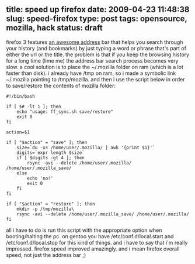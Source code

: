 title: speed up firefox
date: 2009-04-23 11:48:38
slug: speed-firefox
type: post
tags: opensource, mozilla, hack
status: draft
---

firefox 3 features [an awesome address](http://support.mozilla.com/en-US/kb/Smart+Location+Bar) bar that helps you search through your history (and bookmarks) by just typing a word or phrase that's part of either the url or the title. the problem is that if you keep the browsing history for a long time (lime me) the address bar search process becomes very slow. a cool solution is to place the ~/.mozilla folder on ram (which is a lot faster than disk). i already have /tmp on ram, so i made a symbolic link ~/.mozilla pointing to /tmp/mozilla. and then i use the script below in order to save/restore the contents of mozilla folder:

    #!/bin/bash

    if [ $# -lt 1 ]; then
        echo "usage: ff_sync.sh save/restore"
        exit 0
    fi

    action=$1

    if [ "$action" = "save" ]; then
        size=`du -xs /home/user/.mozilla/ | awk '{print $1}'`
        digits=`expr length $size`
        if [ $digits -gt 4 ]; then
            rsync -avi --delete /home/user/.mozilla/ /home/user/.mozilla_save/
        else
            echo 'no!'
            exit 0
        fi
    fi

    if [ "$action" = "restore" ]; then
        mkdir -p /tmp/mozilla\
        rsync -avi --delete /home/user/.mozilla_save/ /home/user/.mozilla/
    fi

all i have to do is run this script with the appropriate option when booting/halting the pc. on gentoo you have /etc/conf.d/local.start and /etc/conf.d/local.stop for this kind of things. and i have to say that i'm really impressed. firefox speed  improved amazingly. and i mean firefox overall speed, not just the address bar ;)
